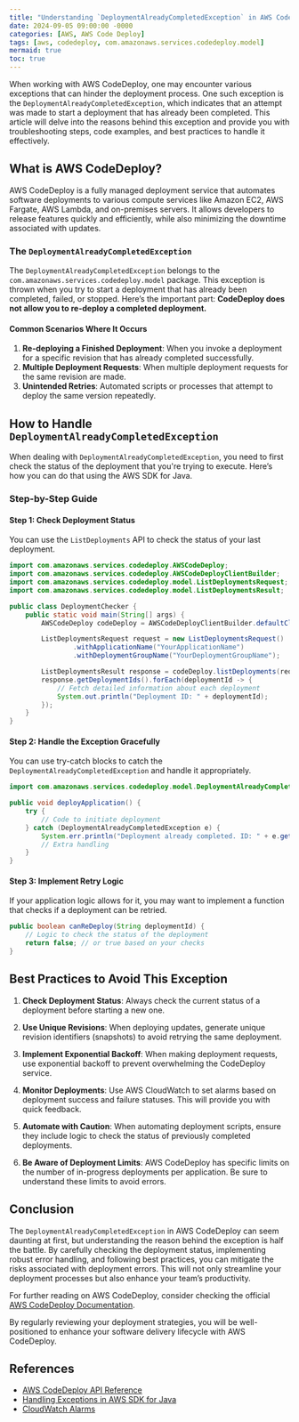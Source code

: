 ```yaml
---
title: "Understanding `DeploymentAlreadyCompletedException` in AWS CodeDeploy: Troubleshooting and Solutions"
date: 2024-09-05 09:00:00 -0000
categories: [AWS, AWS Code Deploy]
tags: [aws, codedeploy, com.amazonaws.services.codedeploy.model]
mermaid: true
toc: true
---
```



When working with AWS CodeDeploy, one may encounter various exceptions that can hinder the deployment process. One such exception is the `DeploymentAlreadyCompletedException`, which indicates that an attempt was made to start a deployment that has already been completed. This article will delve into the reasons behind this exception and provide you with troubleshooting steps, code examples, and best practices to handle it effectively.

## What is AWS CodeDeploy?

AWS CodeDeploy is a fully managed deployment service that automates software deployments to various compute services like Amazon EC2, AWS Fargate, AWS Lambda, and on-premises servers. It allows developers to release features quickly and efficiently, while also minimizing the downtime associated with updates.

### The `DeploymentAlreadyCompletedException`

The `DeploymentAlreadyCompletedException` belongs to the `com.amazonaws.services.codedeploy.model` package. This exception is thrown when you try to start a deployment that has already been completed, failed, or stopped. Here’s the important part: **CodeDeploy does not allow you to re-deploy a completed deployment.**

#### Common Scenarios Where It Occurs

1. **Re-deploying a Finished Deployment**: When you invoke a deployment for a specific revision that has already completed successfully.
2. **Multiple Deployment Requests**: When multiple deployment requests for the same revision are made.
3. **Unintended Retries**: Automated scripts or processes that attempt to deploy the same version repeatedly.

## How to Handle `DeploymentAlreadyCompletedException`

When dealing with `DeploymentAlreadyCompletedException`, you need to first check the status of the deployment that you're trying to execute. Here’s how you can do that using the AWS SDK for Java.

### Step-by-Step Guide

#### Step 1: Check Deployment Status

You can use the `ListDeployments` API to check the status of your last deployment.

```java
import com.amazonaws.services.codedeploy.AWSCodeDeploy;
import com.amazonaws.services.codedeploy.AWSCodeDeployClientBuilder;
import com.amazonaws.services.codedeploy.model.ListDeploymentsRequest;
import com.amazonaws.services.codedeploy.model.ListDeploymentsResult;

public class DeploymentChecker {
    public static void main(String[] args) {
        AWSCodeDeploy codeDeploy = AWSCodeDeployClientBuilder.defaultClient();

        ListDeploymentsRequest request = new ListDeploymentsRequest()
                .withApplicationName("YourApplicationName")
                .withDeploymentGroupName("YourDeploymentGroupName");

        ListDeploymentsResult response = codeDeploy.listDeployments(request);
        response.getDeploymentIds().forEach(deploymentId -> {
            // Fetch detailed information about each deployment
            System.out.println("Deployment ID: " + deploymentId);
        });
    }
}
```

#### Step 2: Handle the Exception Gracefully

You can use try-catch blocks to catch the `DeploymentAlreadyCompletedException` and handle it appropriately.

```java
import com.amazonaws.services.codedeploy.model.DeploymentAlreadyCompletedException;

public void deployApplication() {
    try {
        // Code to initiate deployment
    } catch (DeploymentAlreadyCompletedException e) {
        System.err.println("Deployment already completed. ID: " + e.getDeploymentId());
        // Extra handling
    }
}
```

#### Step 3: Implement Retry Logic

If your application logic allows for it, you may want to implement a function that checks if a deployment can be retried.

```java
public boolean canReDeploy(String deploymentId) {
    // Logic to check the status of the deployment
    return false; // or true based on your checks
}
```

## Best Practices to Avoid This Exception

1. **Check Deployment Status**: Always check the current status of a deployment before starting a new one.
  
2. **Use Unique Revisions**: When deploying updates, generate unique revision identifiers (snapshots) to avoid retrying the same deployment.

3. **Implement Exponential Backoff**: When making deployment requests, use exponential backoff to prevent overwhelming the CodeDeploy service.

4. **Monitor Deployments**: Use AWS CloudWatch to set alarms based on deployment success and failure statuses. This will provide you with quick feedback.

5. **Automate with Caution**: When automating deployment scripts, ensure they include logic to check the status of previously completed deployments.

6. **Be Aware of Deployment Limits**: AWS CodeDeploy has specific limits on the number of in-progress deployments per application. Be sure to understand these limits to avoid errors.

## Conclusion

The `DeploymentAlreadyCompletedException` in AWS CodeDeploy can seem daunting at first, but understanding the reason behind the exception is half the battle. By carefully checking the deployment status, implementing robust error handling, and following best practices, you can mitigate the risks associated with deployment errors. This will not only streamline your deployment processes but also enhance your team’s productivity.

For further reading on AWS CodeDeploy, consider checking the official [AWS CodeDeploy Documentation](https://docs.aws.amazon.com/codedeploy/latest/userguide/welcome.html).

By regularly reviewing your deployment strategies, you will be well-positioned to enhance your software delivery lifecycle with AWS CodeDeploy.

## References

- [AWS CodeDeploy API Reference](https://docs.aws.amazon.com/codedeploy/latest/APIReference/Welcome.html)
- [Handling Exceptions in AWS SDK for Java](https://docs.aws.amazon.com/sdk-for-java/latest/developer-guide/errors.html)
- [CloudWatch Alarms](https://docs.aws.amazon.com/AmazonCloudWatch/latest/monitoring/AlarmThatSendsEmail.html)
